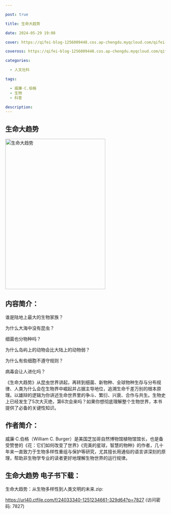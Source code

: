 ```yaml
---

post: true

title: 生命大趋势

date: 2024-05-29 19:08

cover: https://qifei-blog-1256009448.cos.ap-chengdu.myqcloud.com/qifei-blog/651805e9c458853aef57d872.jpg

coveross: https://qifei-blog-1256009448.cos.ap-chengdu.myqcloud.com/qifei-blog/651805e9c458853aef57d872.jpg

categories:

  - 人文社科

tags:

  - 威廉·C.伯格
  - 生物
  - 科普

description:
---
```


## 生命大趋势
<img alt="生命大趋势 " class="aligncenter loaded" data-was-processed="true" decoding="async" fetchpriority="high" height="471" src="https://qifei-blog-1256009448.cos.ap-chengdu.myqcloud.com/qifei-blog/651805e9c458853aef57d872.jpg " style="cursor: zoom-in;" width="314"/>

## 内容简介：

谁是陆地上最大的生物家族？

为什么大海中没有昆虫？

细菌也分物种吗？

为什么岛屿上的动物会比大陆上的动物弱？

为什么有些细胞不遵守规则？

病毒会让人进化吗？

《生命大趋势》从昆虫世界讲起，再转到细菌、新物种、全球物种生存与分布规律、人类为什么会在生物界中崛起并占据主导地位，追溯生命千差万别的根本原理。以雄辩的逻辑为你讲述生命世界里的争斗、繁衍、兴衰、合作与共生。生物史上已经发生了5次大灭绝，第6次会来吗？如果你想彻底理解整个生物世界，本书提供了必备的关键性知识。

## 作者简介：

威廉·C.伯格（William C. Burger）是美国芝加哥自然博物馆植物馆馆长，也是备受赞誉的《花：它们如何改变了世界》《完美的星球，智慧的物种》的作者，几十年来一直致力于生物多样性重组与保护等研究，尤其擅长用通俗的语言讲深刻的原理，帮助非生物学专业的读者更好地理解生物世界的运行规律。

## 生命大趋势 电子书下载：

生命大趋势：从生物多样性到人类文明的未来.zip: 

https://url40.ctfile.com/f/24033340-1251234661-329d64?p=7827 (访问密码: 7827)
